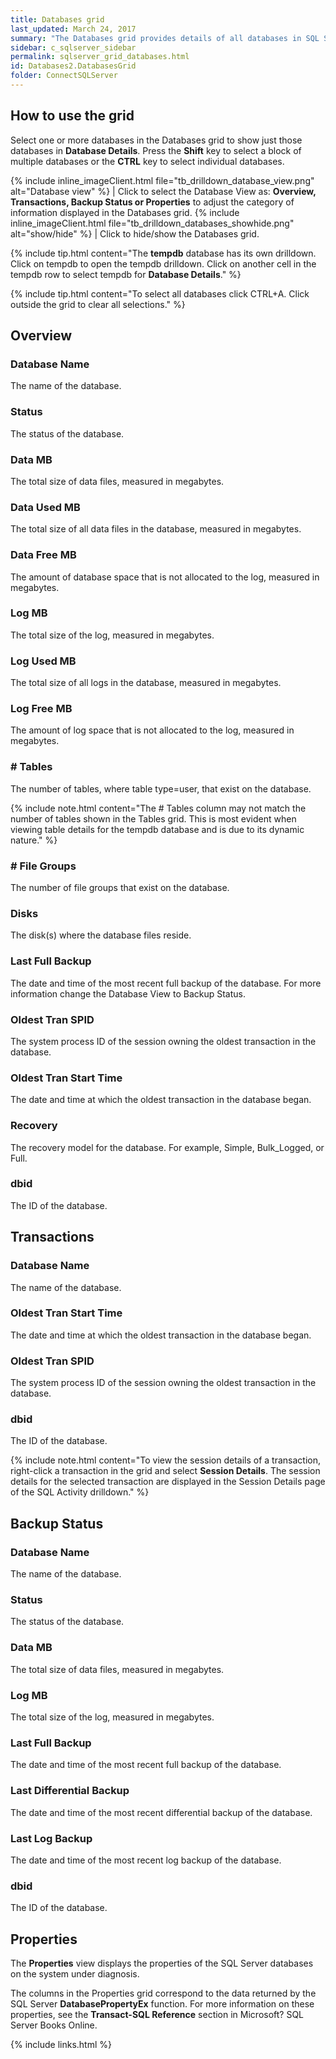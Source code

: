 ```yaml
---
title: Databases grid
last_updated: March 24, 2017
summary: "The Databases grid provides details of all databases in SQL Server."
sidebar: c_sqlserver_sidebar
permalink: sqlserver_grid_databases.html
id: Databases2.DatabasesGrid
folder: ConnectSQLServer
---
```



## How to use the grid

Select one or more databases in the Databases grid to show just those databases in **Database Details**. Press the **Shift** key to select a block of multiple databases or the **CTRL** key to select individual databases.

{% include inline_imageClient.html file="tb_drilldown_database_view.png" alt="Database view" %} | Click to select the Database View as: **Overview, Transactions, Backup Status or Properties** to adjust the category of information displayed in the Databases grid.
{% include inline_imageClient.html file="tb_drilldown_databases_showhide.png" alt="show/hide" %} | Click to hide/show the Databases grid.

{% include tip.html content="The **tempdb** database has its own drilldown. Click on tempdb to open the tempdb drilldown. Click on another cell in the tempdb row to select tempdb for **Database Details**." %}

{% include tip.html content="To select all databases click CTRL+A. Click outside the grid to clear all selections." %}

## Overview

### Database Name

The name of the database.

### Status

The status of the database.

### Data MB

The total size of data files, measured in megabytes.

### Data Used MB

The total size of all data files in the database, measured in megabytes.

### Data Free MB

The amount of database space that is not allocated to the log, measured in megabytes.

### Log MB

The total size of the log, measured in megabytes.

### Log Used MB

The total size of all logs in the database, measured in megabytes.

### Log Free MB

The amount of log space that is not allocated to the log, measured in megabytes.

### # Tables

The number of tables, where table type=user, that exist on the database.

{% include note.html content="The # Tables column may not match the number of tables shown in the Tables grid. This is most evident when viewing table details for the tempdb database and is due to its dynamic nature." %}

### # File Groups

The number of file groups that exist on the database.

### Disks

The disk(s) where the database files reside.

### Last Full Backup

The date and time of the most recent full backup of the database. For more information change the Database View to Backup Status.

### Oldest Tran SPID

The system process ID of the session owning the oldest transaction in the database.

### Oldest Tran Start Time

The date and time at which the oldest transaction in the database began.

### Recovery

The recovery model for the database. For example, Simple, Bulk_Logged, or Full.

### dbid

The ID of the database.


## Transactions

### Database Name

The name of the database.

### Oldest Tran Start Time

The date and time at which the oldest transaction in the database began.

### Oldest Tran SPID

The system process ID of the session owning the oldest transaction in the database.

### dbid

The ID of the database.

{% include note.html content="To view the session details of a transaction, right-click a transaction in the grid and select **Session Details**. The session details for the selected transaction are displayed in the Session Details page of the SQL Activity drilldown." %}

## Backup Status

### Database Name

The name of the database.

### Status

The status of the database.

### Data MB

The total size of data files, measured in megabytes.

### Log MB

The total size of the log, measured in megabytes.

### Last Full Backup

The date and time of the most recent full backup of the database.

### Last Differential Backup

The date and time of the most recent differential backup of the database.

### Last Log Backup

The date and time of the most recent log backup of the database.

### dbid

The ID of the database.


## Properties

The **Properties** view displays the properties of the SQL Server databases on the system under diagnosis.

The columns in the Properties grid correspond to the data returned by the SQL Server **DatabasePropertyEx** function. For more information on these properties, see the **Transact-SQL Reference** section in Microsoft? SQL Server Books Online.




{% include links.html %}
